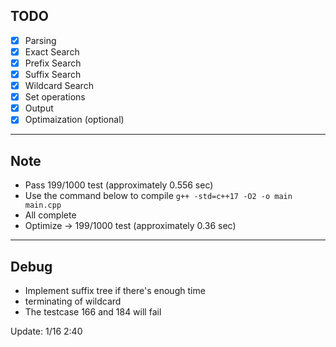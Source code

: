 TODO
---

- [x] Parsing
- [x] Exact Search
- [x] Prefix Search
- [x] Suffix Search
- [x] Wildcard Search
- [x] Set operations
- [x] Output
- [x] Optimaization (optional)

---

Note
---
* Pass 199/1000 test (approximately 0.556 sec)
* Use the command below to compile
`g++ -std=c++17 -O2 -o main main.cpp`
* All complete
* Optimize -> 199/1000 test (approximately 0.36 sec)

---

Debug
---

* Implement suffix tree if there's enough time
* terminating of wildcard 
* The testcase 166 and 184 will fail
 
Update: 1/16 2:40
